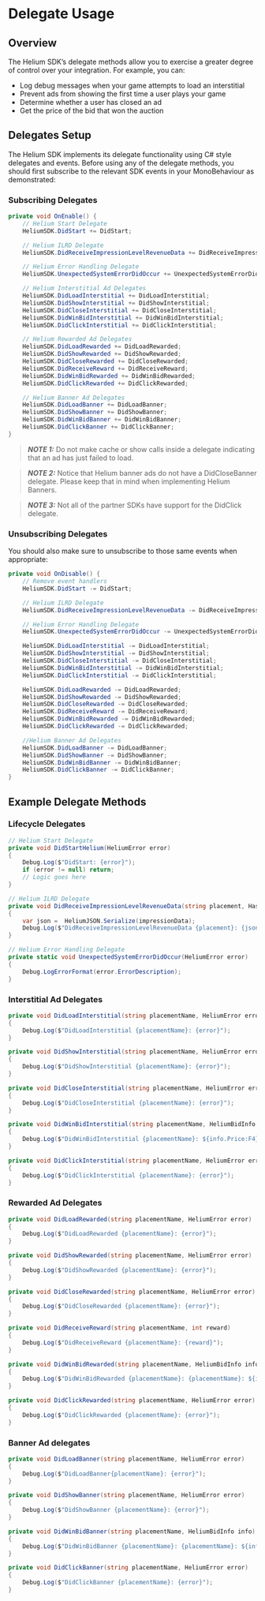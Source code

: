 # Delegate Usage

## Overview

The Helium SDK’s delegate methods allow you to exercise a greater degree of control over your integration. For example, you can:

* Log debug messages when your game attempts to load an interstitial
* Prevent ads from showing the first time a user plays your game
* Determine whether a user has closed an ad
* Get the price of the bid that won the auction

## Delegates Setup

The Helium SDK implements its delegate functionality using C# style delegates and events. Before using any of the delegate methods, you should first subscribe to the relevant SDK events in your MonoBehaviour as demonstrated:

### Subscribing Delegates
```c#
private void OnEnable() {
    // Helium Start Delegate
    HeliumSDK.DidStart += DidStart;

    // Helium ILRD Delegate
    HeliumSDK.DidReceiveImpressionLevelRevenueData += DidReceiveImpressionLevelRevenueData;

    // Helium Error Handling Delegate
    HeliumSDK.UnexpectedSystemErrorDidOccur += UnexpectedSystemErrorDidOccur;

    // Helium Interstitial Ad Delegates
    HeliumSDK.DidLoadInterstitial += DidLoadInterstitial;
    HeliumSDK.DidShowInterstitial += DidShowInterstitial;
    HeliumSDK.DidCloseInterstitial += DidCloseInterstitial;
    HeliumSDK.DidWinBidInterstitial += DidWinBidInterstitial;
    HeliumSDK.DidClickInterstitial += DidClickInterstitial;

    // Helium Rewarded Ad Delegates
    HeliumSDK.DidLoadRewarded += DidLoadRewarded;
    HeliumSDK.DidShowRewarded += DidShowRewarded;
    HeliumSDK.DidCloseRewarded += DidCloseRewarded;
    HeliumSDK.DidReceiveReward += DidReceiveReward;
    HeliumSDK.DidWinBidRewarded += DidWinBidRewarded;
    HeliumSDK.DidClickRewarded += DidClickRewarded;

    // Helium Banner Ad Delegates
    HeliumSDK.DidLoadBanner += DidLoadBanner;
    HeliumSDK.DidShowBanner += DidShowBanner;
    HeliumSDK.DidWinBidBanner += DidWinBidBanner;
    HeliumSDK.DidClickBanner += DidClickBanner;
}
```

> **_NOTE 1:_** Do not make cache or show calls inside a delegate indicating that an ad has just failed to load.

> **_NOTE 2:_** Notice that Helium banner ads do not have a DidCloseBanner delegate. Please keep that in mind when implementing Helium Banners.

> **_NOTE 3:_** Not all of the partner SDKs have support for the DidClick delegate.

### Unsubscribing Delegates

You should also make sure to unsubscribe to those same events when appropriate:

```c#
private void OnDisable() {
    // Remove event handlers
    HeliumSDK.DidStart -= DidStart;

    // Helium ILRD Delegate
    HeliumSDK.DidReceiveImpressionLevelRevenueData -= DidReceiveImpressionLevelRevenueData;

    // Helium Error Handling Delegate
    HeliumSDK.UnexpectedSystemErrorDidOccur -= UnexpectedSystemErrorDidOccur;

    HeliumSDK.DidLoadInterstitial -= DidLoadInterstitial;
    HeliumSDK.DidShowInterstitial -= DidShowInterstitial;
    HeliumSDK.DidCloseInterstitial -= DidCloseInterstitial;
    HeliumSDK.DidWinBidInterstitial -= DidWinBidInterstitial;
    HeliumSDK.DidClickInterstitial -= DidClickInterstitial;

    HeliumSDK.DidLoadRewarded -= DidLoadRewarded;
    HeliumSDK.DidShowRewarded -= DidShowRewarded;
    HeliumSDK.DidCloseRewarded -= DidCloseRewarded;
    HeliumSDK.DidReceiveReward -= DidReceiveReward;
    HeliumSDK.DidWinBidRewarded -= DidWinBidRewarded;
    HeliumSDK.DidClickRewarded -= DidClickRewarded;

    //Helium Banner Ad Delegates
    HeliumSDK.DidLoadBanner -= DidLoadBanner;
    HeliumSDK.DidShowBanner -= DidShowBanner;
    HeliumSDK.DidWinBidBanner -= DidWinBidBanner;
    HeliumSDK.DidClickBanner -= DidClickBanner;
}
```

## Example Delegate Methods

### Lifecycle Delegates
```c#
// Helium Start Delegate
private void DidStartHelium(HeliumError error)
{
    Debug.Log($"DidStart: {error}");
    if (error != null) return;
    // Logic goes here
}

// Helium ILRD Delegate
private void DidReceiveImpressionLevelRevenueData(string placement, Hashtable impressionData)
{
    var json =  HeliumJSON.Serialize(impressionData);
    Debug.Log($"DidReceiveImpressionLevelRevenueData {placement}: {json}");
}

// Helium Error Handling Delegate
private static void UnexpectedSystemErrorDidOccur(HeliumError error)
{
    Debug.LogErrorFormat(error.ErrorDescription);
}
```

### Interstitial Ad Delegates
```c#
private void DidLoadInterstitial(string placementName, HeliumError error)
{
    Debug.Log($"DidLoadInterstitial {placementName}: {error}");
}

private void DidShowInterstitial(string placementName, HeliumError error)
{
    Debug.Log($"DidShowInterstitial {placementName}: {error}");
}

private void DidCloseInterstitial(string placementName, HeliumError error)
{
    Debug.Log($"DidCloseInterstitial {placementName}: {error}");
}

private void DidWinBidInterstitial(string placementName, HeliumBidInfo info)
{
    Debug.Log($"DidWinBidInterstitial {placementName}: ${info.Price:F4}, Auction Id: {info.AuctionId}, Partner Id: {info.PartnerId}");
}

private void DidClickInterstitial(string placementName, HeliumError error)
{
    Debug.Log($"DidClickInterstitial {placementName}: {error}");
}
```

### Rewarded Ad Delegates
```c#
private void DidLoadRewarded(string placementName, HeliumError error)
{
    Debug.Log($"DidLoadRewarded {placementName}: {error}");
}

private void DidShowRewarded(string placementName, HeliumError error)
{
    Debug.Log($"DidShowRewarded {placementName}: {error}");
}

private void DidCloseRewarded(string placementName, HeliumError error)
{
    Debug.Log($"DidCloseRewarded {placementName}: {error}");
}

private void DidReceiveReward(string placementName, int reward)
{
    Debug.Log($"DidReceiveReward {placementName}: {reward}");
}

private void DidWinBidRewarded(string placementName, HeliumBidInfo info)
{
    Debug.Log($"DidWinBidRewarded {placementName}: {placementName}: ${info.Price:F4}, Auction Id: {info.AuctionId}, Partner Id: {info.PartnerId}");
}

private void DidClickRewarded(string placementName, HeliumError error)
{
    Debug.Log($"DidClickRewarded {placementName}: {error}");
}
```

### Banner Ad delegates
```c#
private void DidLoadBanner(string placementName, HeliumError error)
{
    Debug.Log($"DidLoadBanner{placementName}: {error}");
}

private void DidShowBanner(string placementName, HeliumError error)
{
    Debug.Log($"DidShowBanner {placementName}: {error}");
}

private void DidWinBidBanner(string placementName, HeliumBidInfo info)
{
    Debug.Log($"DidWinBidBanner {placementName}: {placementName}: ${info.Price:F4}, Auction Id: {info.AuctionId}, Partner Id: {info.PartnerId}");
}

private void DidClickBanner(string placementName, HeliumError error)
{
    Debug.Log($"DidClickBanner {placementName}: {error}");
}
```
